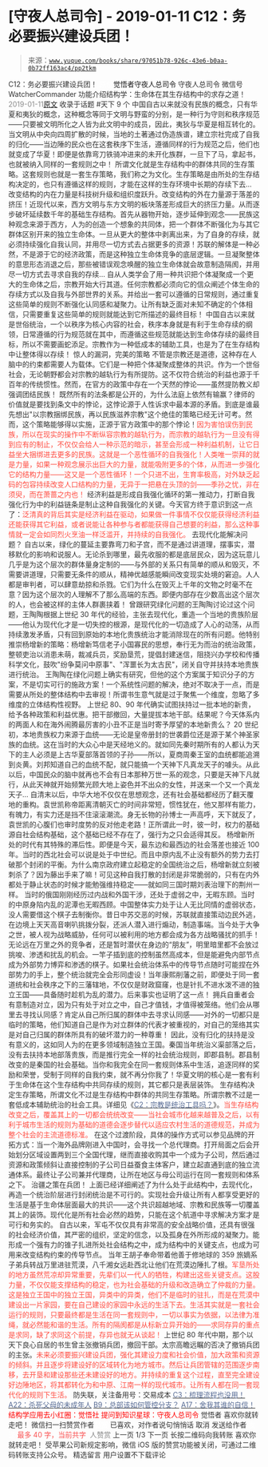 # [守夜人总司令] - 2019-01-11 C12：务必要振兴建设兵团！

> 来源：[`www.yuque.com/books/share/97051b78-926c-43e6-b0aa-0b72ff163ac4/pp2tkm`](https://www.yuque.com/books/share/97051b78-926c-43e6-b0aa-0b72ff163ac4/pp2tkm)

<ne-p id="520f42f3293818f927861ebbd5b15da4_p_0" data-lake-id="520f42f3293818f927861ebbd5b15da4_p_0"><ne-text id="uc0d8cec0" style="color: rgb(51, 51, 51);">C12：务必要振兴建设兵团！</ne-text></ne-p> <ne-p id="2efaa2f21b59b9751a1bbab053b5fa4f" data-lake-id="2efaa2f21b59b9751a1bbab053b5fa4f"><ne-text id="u578ca6ae" ne-fontsize="12" style="color: rgb(255, 255, 255);">原创</ne-text><ne-text id="u02c5fb02" ne-fontsize="14">觉悟者</ne-text><ne-text id="u557ad2f7" ne-fontsize="14">守夜人总司令</ne-text></ne-p> <ne-p id="68d77ba245b4b9eb260809aa39d8fa81" data-lake-id="68d77ba245b4b9eb260809aa39d8fa81"><ne-text id="u53589a3a" ne-fontsize="14" ne-bold="true" style="color: rgb(51, 51, 51);">守夜人总司令</ne-text></ne-p> <ne-p id="b3551f6135bc49f92cdb9d6ed19c814b" data-lake-id="b3551f6135bc49f92cdb9d6ed19c814b"><ne-text id="uab32a37e" ne-fontsize="14" style="color: rgb(51, 51, 51);">微信号</ne-text><ne-text id="u10160652" ne-fontsize="14" style="color: rgb(51, 51, 51);">WatcherCommander</ne-text></ne-p> <ne-p id="db9cc3b9d102324687bdf3aa4d792fa7" data-lake-id="db9cc3b9d102324687bdf3aa4d792fa7"><ne-text id="ud028ddc8" ne-fontsize="14" style="color: rgb(51, 51, 51);">功能介绍</ne-text><ne-text id="udd333b09" ne-fontsize="14" style="color: rgb(51, 51, 51);">结构学：生命体在其生存结构中的求存之道！</ne-text></ne-p> <ne-p id="a616297d756b8933ac6bf8b8aa50343b" data-lake-id="a616297d756b8933ac6bf8b8aa50343b"><ne-text id="u794443c7" style="color: rgb(140, 140, 140);">2019-01-11</ne-text>[<ne-text id="u8dec0092" ne-fontsize="14">原文</ne-text>](https://mp.weixin.qq.com/s?__biz=MzAxNDk1NjI2Mw==&mid=2247484193&idx=1&sn=88c86597191d0c97a411f9ea6f7b7c5d&chksm=9b8a20a9acfda9bfae819e8e42531fe6d523dd244ef0fc0c0787ab812540108c181f7ec2ffa9&scene=27#wechat_redirect&cpage=425)</ne-p> <ne-p id="df51ae83efefc710cef95630b0aa7cf9" data-lake-id="df51ae83efefc710cef95630b0aa7cf9"><ne-text id="ud925c7f2" style="color: rgb(51, 51, 51);">收录于话题</ne-text></ne-p> <ne-p id="78f2549d2dbe98ff6a5368dfd10f38bb" data-lake-id="78f2549d2dbe98ff6a5368dfd10f38bb"><ne-text id="u99391730" style="color: rgb(51, 51, 51);">#天下</ne-text></ne-p> <ne-p id="4d0bf9a62862a713bf5eac697c5c519c" data-lake-id="4d0bf9a62862a713bf5eac697c5c519c"><ne-text id="ubd485bd9" style="color: rgb(51, 51, 51);">9 个</ne-text></ne-p> <ne-p id="0f700cfe50f467c9ea32e02f051c3afe" data-lake-id="0f700cfe50f467c9ea32e02f051c3afe"><ne-text id="u604d525c" style="color: rgb(51, 51, 51);">中国自古以来就没有民族的概念，只有华夏和夷狄的概念，这种概念等同于文明与野蛮的分别，是一种行为守则和秩序规范——只要被文明所化之人皆为此文明中的成员，因此，夷狄与华夏是相互转化的。当文明从中央向四周扩散的时候，当地的土著通过伪造族谱，建立宗社完成了自我的归化——当边陲的民众也在这套秩序下生活，遵循同样的行为规范之后，他们也就变成了华夏！即便是依靠弯刀铁骑冲进来的未开化族群，一旦下了马，拿起书，也就被纳入同样的一套规则之中！</ne-text></ne-p> <ne-p id="239654698536c3976973a0225517f18d" data-lake-id="239654698536c3976973a0225517f18d"><ne-text id="u550cb7b8" style="color: rgb(51, 51, 51);">所谓文化就是生存结构中的群体共同的生存策略。这套规则也就是一套生存策略，我们称之为文化。生存策略是由所处的生存结构决定的，也只有遵循这样的规则，才能在这样的生存环境中长期的存续下去…</ne-text></ne-p> <ne-p id="a253785066d2ba366d9e18e3f782cf71" data-lake-id="a253785066d2ba366d9e18e3f782cf71"><ne-text id="uec84560e" style="color: rgb(51, 51, 51);">改变结构的内在力量是科技树升级和组织度跃升。改变结构的外在力量源于落差的挤压！近现代以来，西方文明与东方文明的板块落差形成巨大的挤压力量。从而逐步破坏延续数千年的基础生存结构。首先从器物开始，逐步延伸到观念——民族这种观念来源于西方，人为的创造一个想象的共同体，把一个群体不断强化为与其它群体区别开来的独立生命体。一旦从更大的整体中剥离出来，为了自身的存续，就必须持续强化自我认同，并用尽一切方式去占据更多的资源！苏联的解体是一种必然，不是源于它的经济政策，而是这种独立生命体竞争的底层逻辑。一旦凝聚整体的意思形态消退之后，那些被错误观念唤醒的独立生命体就会故意制造隔阂，并用尽一切方式去寻求自我的存续…</ne-text></ne-p> <ne-p id="95e8f70f73dc7834af155d998f56a738" data-lake-id="95e8f70f73dc7834af155d998f56a738"><ne-text id="u71f97deb" style="color: rgb(51, 51, 51);">自从人类学会了用一种共识把个体凝聚成一个更大的生命体之后，宗教开始大行其道。任何宗教都必须向它的信众阐述个体生命的存续方式以及自我与外部世界的关系。并给出一套可以遵循的日常规则，通过重复这些简单的规则不断强化认同感和凝聚力。让所有缺乏面对未知不确定的个体相信，只需要重复这些简单的规则就能达到它所描述的最终目标！</ne-text></ne-p> <ne-p id="1527a57fbff435cae599f45bc211ca98" data-lake-id="1527a57fbff435cae599f45bc211ca98"><ne-text id="ub432dc55" style="color: rgb(51, 51, 51);">中国自古以来就是世俗统治，一个以秩序为核心内容的社会，秩序本身就是有利于生命存续的纲领，日常遵循的行为规范就在其中，而遵循这些规范就能达到生命体存续的最终目标，所以不需要画蛇添足。宗教作为一种低成本的辅助工具，也是为了在生存结构中让整体得以存续！</ne-text></ne-p> <ne-p id="39f3fcc66616fa870f0e7ec6cb93609f" data-lake-id="39f3fcc66616fa870f0e7ec6cb93609f"><ne-text id="u3beacc61" ne-bold="true" style="color: rgb(51, 51, 51);">惊人的漏洞，完美的策略</ne-text></ne-p> <ne-p id="37dfb96f5f6cf7c31ab332afdb9baf9e" data-lake-id="37dfb96f5f6cf7c31ab332afdb9baf9e"><ne-text id="u7ebe63f2" style="color: rgb(51, 51, 51);">不管是宗教还是道德，这种存在人脑中的约束都需要人为载体。它们是一种把个体凝聚成整体的共识。作为一个世俗社会，无论朝野都会对宗教的越轨行为有所提防。这不仅符合统治的利益也源于千百年的传统惯性。然而，在官方的政策中存在一个天然的悖论——虽然提防教义却强调团结民族！</ne-text></ne-p> <ne-p id="3f1316e1f59d2e96711a6c043ee72746" data-lake-id="3f1316e1f59d2e96711a6c043ee72746"><ne-text id="u36f1361c" style="color: rgb(51, 51, 51);">既然所有的法条都是公开的，为什么法庭上依然有输赢？律师的价值就是要找到条文中的悖论，这悖论源于人性诉求中最本源的矛盾。到底是谁最先想出"</ne-text><ne-text id="ub6e14056" ne-bold="true" style="color: rgb(51, 51, 51);">以宗教捆绑民族，再以民族滋养宗教</ne-text><ne-text id="uf94c981b" style="color: rgb(51, 51, 51);">"这个绝佳的策略已经无计可考。然而，这个策略能够得以实施，正源于官方政策中的那个悖论！</ne-text><ne-text id="u99165555" style="color: rgb(255, 76, 65);">因为害怕误伤到民族，所以在现实的操作中不断纵容宗教的越轨行为，而宗教的越轨行为一旦没有得到应有的制止，不仅仅会给人一种示范的暗示，甚至会形成一种利益机制，让它日益坐大捆绑进去更多的民族。这就是一个恶性循环的自我强化！人类唯一崇拜的就是力量，如果一种观念展示出巨大的力量，就能吸附更多的个体，从而进一步强化它的结构力量——这又是一个恶性循环！一个只进不出，生育率极高，对外缺乏起码的包容持续改变人口结构的力量，无异于一把悬在头顶的剑——季孙之忧，非在须臾，而在萧蔷之内也！</ne-text></ne-p> <ne-p id="b49d39172a824146e2bc58681c925dd4" data-lake-id="b49d39172a824146e2bc58681c925dd4"><ne-text id="u1859227f" ne-bold="true" style="color: rgb(51, 51, 51);">经济利益是形成自我强化循环的第一推动力，打断自我强化行为中的利益链条是制止这种自我强化的关键。</ne-text><ne-text id="uf8d6f272" style="color: rgb(51, 51, 51);">今天官方终于意识到这一点了：</ne-text><ne-text id="uae03a4db" style="color: rgb(255, 76, 65);">泛清真的背后其实是经济利益在驱动，如果做一件事情不仅仅能获得经济利益还能获得其它利益，或者说能让各种参与者都能获得自己想要的利益，那么这种事情就一定会如同烈火烹油一样泛滥开，并持续的自我强化。</ne-text></ne-p> <ne-p id="62b4aab743b5921880aeb82196adb645" data-lake-id="62b4aab743b5921880aeb82196adb645"><ne-text id="udb8ed419" ne-bold="true" style="color: rgb(51, 51, 51);">去现代化能解决问题？</ne-text></ne-p> <ne-p id="a0674fc3df4ed179b6f0f8402072b896" data-lake-id="a0674fc3df4ed179b6f0f8402072b896"><ne-text id="u71f86ca0" style="color: rgb(51, 51, 51);">自古以来，绿化的蔓延主要靠弯刀和子宫，而不是通过讲道理，摆事实，潜移默化的影响和说服人。无论杀到哪里，最先收服的都是底层民众，因为这玩意儿几乎是为这个层次的群体量身定制的——与外部的关系只有简单的顺从和毁灭，不需要讲道理，只需要无条件的顺从，精神优越感能瞬间改变现实处境的窘迫。人人都是审判者，可以肆意劫掠和杀戮。它们为什么在毁灭上千年的文物之时毫不在意？因为这个层次的人理解不了那么高端的东西。即便内部存在少数高出这个层次的人，也会被这样的主体人群裹挟着！</ne-text></ne-p> <ne-p id="3a7e1372530fa3a4073665366d47745f" data-lake-id="3a7e1372530fa3a4073665366d47745f"><ne-text id="u9fcaf683" style="color: rgb(51, 51, 51);">曾跟研究绿化问题的王陶陶讨论过这个问题，王陶陶根据上世纪 30 年代的经验，主张去现代化，重造一个当地的贵族阶层——他认为现代化才是一切失控的根源，是现代化的一切造成了人心的动荡，从而持续激发矛盾，只有回到原始的本地化贵族统治才能消除现在的所有问题。他特别推崇杨增新的策略：杨增新笃信老子小国寡民的思想，奉行无为而治的统治政策，整顿吏治以消患未萌，裁减兵员，奖励垦荒，提倡封建迷信，阻挠兴办学校和传播科学文化，鼓吹"纷争莫问中原事"、"浑噩长为太古民"，闭关自守并扶持本地贵族进行统治。</ne-text></ne-p> <ne-p id="d9f860bae58d261b71e1005072a6ec12" data-lake-id="d9f860bae58d261b71e1005072a6ec12"><ne-text id="uf178050d" style="color: rgb(51, 51, 51);">王陶陶在绿化问题上确实有研究，但他的这个方案属于知识分子的方案，不是切实可行的施政方案！一个系统性问题的解决，绝对不取决于一点，而是需要从所处的整体结构中去审视！所谓书生意气就是过于聚焦一个维度，忽略了多维度的立体结构性视野。</ne-text></ne-p> <ne-p id="68c8bc0dcfe7c21c6aff08b9a1a927b6" data-lake-id="68c8bc0dcfe7c21c6aff08b9a1a927b6"><ne-text id="ua4efbb0f" style="color: rgb(51, 51, 51);">上世纪 80、90 年代确实试图扶持过一批本地的新贵，给予各种政策和利益优惠。把干部撤回，大量提拔本地干部。结果呢？今天体系内的两面人和在海外闹腾最厉害的小丑不正是当时寄予厚望的本地新贵么？</ne-text></ne-p> <ne-p id="30fa230f47e5ba8e67de88972be0a2d7" data-lake-id="30fa230f47e5ba8e67de88972be0a2d7"><ne-text id="uba0ef2ef" style="color: rgb(51, 51, 51);">20 世纪初，本地贵族权力来源于血统——无论是皇帝册封的世袭爵位还是源于某个神圣家族的血统。这在当时的大众心中是天经地义的。就如同先秦时期所有的人都认为天下的主人必须是上古华夏部落首领的子孙——所以，夏商周秦王室的血统都能追溯到炎黄。刘邦知道自己的血统不配，就只能搞一个天神下凡真龙天子的噱头。从此以后，中国民众的脑中就再也不会有日本那种万世一系的观念，只要是天神下凡就行，从此天神就开始频繁光顾大地上姿色并不出众的女性，并送来一个又一个真龙天子…</ne-text></ne-p> <ne-p id="50f0d05bbb8575f1a3cda8c630e3ef7b" data-lake-id="50f0d05bbb8575f1a3cda8c630e3ef7b"><ne-text id="u2c711e21" style="color: rgb(51, 51, 51);">自清末以后，中华大地不仅仅在思想观念，还有社会基础都经历了翻天覆地的重构。袁世凯称帝距离清朝灭亡的时间非常短，惯性犹在，他又那样有能力，有魄力，有实力还是挡不住滚滚潮流。身无长物的孙博士一声高呼，天下就反了，袁世凯的心腹们也审时度势的反对他走老路！正所谓此一时，彼一时，权力的基础源自社会结构基础，这个基础已经不存在了，强行为之只会适得其反。</ne-text></ne-p> <ne-p id="db8eaff088836d1bd2e3c9d013d7c187" data-lake-id="db8eaff088836d1bd2e3c9d013d7c187"><ne-text id="ufd6ee1f4" style="color: rgb(51, 51, 51);">杨增新所处的时代有其特殊的滞后性。即便是今天，最东边和最西边的社会落差也接近 100 年。当时的西北社会可以说是处于中世纪。而且中原内乱不止没有额外的势力去打破那个封闭的平衡。为什么南京政府建立起稳定的全国统治之后，杨增新就立刻被刺杀了？因为藤出手来了嘛！</ne-text><ne-text id="udd5eaf6c" ne-bold="true" style="color: rgb(51, 51, 51);">可见这种自我打散的封闭是非常脆弱的，只有在内外都处于静止状态的时候才能勉强维持稳定——就如同三国时期刘表治理下的荆州一样。</ne-text></ne-p> <ne-p id="c737a3566e43b7c5559a0cf4bd58964b" data-lake-id="c737a3566e43b7c5559a0cf4bd58964b"><ne-text id="u2bcf84b4" style="color: rgb(51, 51, 51);">当时的俄国刚刚经历过内战和外国干涉，还处于虚弱之中，无暇东顾。当时的中原身陷内乱的泥潭也无暇西顾。中国整体实力处于让人无比同情的虚弱状态，没人需要借这个棋子去制衡你。昔日中苏交恶的时候，苏联就直接策动边民外逃，在边境上天天高音喇叭挑拨分裂，还派人潜入进行煽动，制造事端。当今处于大争之世，被人视为战略威胁，任何可以被利用的地方都会成为各方战略骚扰的抓手！无论远在万里之外的竞争者，还是暂时潜伏在身边的“朋友”，明里暗里都不会放过挑唆、渗透和扰乱的机会。一竿子插到底的控制虽然高成本，但是能避免内部节点成为外部势力博弈和渗透的棋子。</ne-text><ne-text id="u3ecfb190" ne-bold="true" style="color: rgb(51, 51, 51);">如果社会统治体系中的传导节点随时可能捏在外部势力的手上，整个统治就完全会形同虚设！</ne-text><ne-text id="u6d68f896" style="color: rgb(51, 51, 51);">当年康熙削藩之前，即便处于同一套道统和社会秩序之下的三藩辖地，不仅仅是财政窟窿，也是针扎不进水泼不进的独立王国——具备随时趁机为乱的潜力。后来事实也证明了这一点！</ne-text></ne-p> <ne-p id="9a1a896e1a057d763e3b24883c6b26a5" data-lake-id="9a1a896e1a057d763e3b24883c6b26a5"><ne-text id="u06137ba6" ne-bold="true" style="color: rgb(51, 51, 51);">拥兵自重者会有意制造对立，因为只有处于对立之中，自己才值钱，才值得被笼络。他们会从哪里去寻找认同感？肯定从自己所归属的群体中去寻求认同感——对外的一切都只是临时的策略，他们知道自己是作为对立群体的代表才被重视的，对自己的笼络其实是对自己归属的群体所具有的破坏潜力的一种尊重！</ne-text></ne-p> <ne-p id="9aa1f03e308cc04442d64510563ce72f" data-lake-id="9aa1f03e308cc04442d64510563ce72f"><ne-text id="u3c945670" style="color: rgb(51, 51, 51);">因此，没有归化的扶持是没有意义的，这如同人为的在更多领域制造独立王国。秦国当年统治义渠部落之后，没有去扶持本地部落贵族，而是推行完全一样的社会统治规则，即郡县制。郡县制改变的是秦国的社会基础。当你和我完全在同一套规则体系中生活，追逐同样的奖励和荣誉，受制于同样的自我约束，就不再分你我了！</ne-text><ne-text id="u679bd81a" ne-bold="true" style="color: rgb(51, 51, 51);">华夏文明的核心是一套有利于生命体在这个生存结构中共同存续的规则，其它都只是表层装饰。</ne-text></ne-p> <ne-p id="3f1e60b12a0be6cd1a0d4eb6a08c03ba" data-lake-id="3f1e60b12a0be6cd1a0d4eb6a08c03ba"><ne-text id="ubaa2b8c4" style="color: rgb(51, 51, 51);">生存结构决定生存策略，所谓文化不过是生存结构中群体的共同生存策略。所谓宗教不过是一套低成本辅助统治的社会工具。详细见《</ne-text>[<ne-text id="u76630b32" style="color: rgb(87, 107, 149);">C2：宗教是统治工具吗？</ne-text>](http://mp.weixin.qq.com/s?__biz=MzAxNDk1NjI2Mw==&mid=2247483901&idx=1&sn=f5d9f8c7bd84370c79adae921351e813&chksm=9b8a2275acfdab63fde093d76ff82e01d0e2fd43ea675f77fd17fd51a15873d4d10499f5338d&scene=21#wechat_redirect)<ne-text id="u9846e206" style="color: rgb(51, 51, 51);">》。</ne-text><ne-text id="u3c680b0d" style="color: rgb(255, 76, 65);">当生存结构改变之后，覆盖其上的一切都会统统改变——当社会城市化越来越普及之后，以有利于城市生活的规则为基础的道德会逐步替代以适应农村生活的道德规范，并成为整个社会的主流道德标准。</ne-text></ne-p> <ne-p id="a83c3cd78885ba5620fc75fc5b490715" data-lake-id="a83c3cd78885ba5620fc75fc5b490715"><ne-text id="u7ea979ed" style="color: rgb(51, 51, 51);">在这个过渡阶段，具体的操作方式可以参见品牌的开拓方式：当一个海外品牌刚进入中国时，会寻找一个总代理商。打开局面之后会开始划分区域设置两到三个全国代理，继而直接收购其中一个成为子公司，然后通过资源和政策倾斜让直接控制的子公司日益蚕食主体客户，建立起直通到底的独立流通体系。最终让子公司兼并代理商，让所在地区与母公司运行在同一套规则和体系之下。</ne-text></ne-p> <ne-p id="66819dcd3c303087a8a0c40588bc9761" data-lake-id="66819dcd3c303087a8a0c40588bc9761"><ne-text id="u9ed0618d" ne-bold="true" style="color: rgb(51, 51, 51);">治疆之策在兵团！</ne-text></ne-p> <ne-p id="bc45a4f3297481b2c06d34180dc6b306" data-lake-id="bc45a4f3297481b2c06d34180dc6b306"><ne-text id="uc38f1f94" style="color: rgb(51, 51, 51);">上面已经详细阐述了为什么处于此结构中，去现代化，再造一个统治阶层进行封闭统治是不可行的。</ne-text><ne-text id="u1a020947" ne-bold="true" style="color: rgb(51, 51, 51);">实现社会升级让所有人都享受更好的生活是基于生命体层面最大的共识——这个共识超越地域、宗教和民族等一切覆盖其上的装饰。</ne-text><ne-text id="u32f05b1f" style="color: rgb(51, 51, 51);">现代化是所有社会必然的趋势，只能在这个航道中寻求解决方案才是可行和务实的。</ne-text></ne-p> <ne-p id="19ba5f2a5566ee6546e2e82dbaa3fab3" data-lake-id="19ba5f2a5566ee6546e2e82dbaa3fab3"><ne-text id="u92ef2340" style="color: rgb(51, 51, 51);">自古以来，军屯不仅仅具有非常高的安全战略价值，还具有很强的社会经济价值，其严密的组织，坚定的信念，以及孤身在外所形成的凝聚力。能形成一个强有力的锥子扎进所处社会结构之中，成为结构中的关键支点，也成为可用来改变结构约束的传导节点。</ne-text></ne-p> <ne-p id="d565032ff39d3f627af6a570b1dfd69b" data-lake-id="d565032ff39d3f627af6a570b1dfd69b"><ne-text id="u461bc750" style="color: rgb(51, 51, 51);">当年王胡子奉命带着他善于修地球的 359 旅嫡系子弟兵转战万里进驻荒漠，八千湘女远赴西北让他们在荒漠边陲扎了根。</ne-text><ne-text id="u467ab165" style="color: rgb(255, 76, 65);">军垦所处的地方虽然荒凉却异常重要，先辈们以一代人的牺牲，构建出这些关键支点。这股力量，不仅仅能支撑结构的稳定，也为社会基础的升级和改造确立了仲裁的力量。这是独立王国中的独立王国，异类中的异类，他们不是临时的驻扎，而是在荒漠中建设出一片家园，要在自己建设的家园中永远的生活下去。</ne-text><ne-text id="u53e4f797" ne-bold="true" style="color: rgb(255, 76, 65);">生活其实就是一套社会运行的规则，只要最终都是生活在同一套规则中，一切以事实为依据，以法律为准绳，就必然能和谐的生活。所有的隔阂都是从标新立异开始的——求同存异的重点是求同，缺了求同这个前提，存异也就无从谈起！</ne-text></ne-p> <ne-p id="5d17d91aa7241fd6fec36e568e9c09a2" data-lake-id="5d17d91aa7241fd6fec36e568e9c09a2"><ne-text id="u686ce202" style="color: rgb(51, 51, 51);">上世纪 80 年代中期，那个以天下良心自居的书生曾主张撤销兵团，撤回干部。太宗高瞻远瞩的否决了撤销兵团的主张。</ne-text><ne-text id="u5a9bf2ed" style="color: rgb(255, 76, 65);">未来必须要振兴建设兵团，强化其建设力度和社会价值，加大政策和资源的倾斜。并且逐步将建设好的区域转化为地方城市。然后让兵团管辖的范围逐步南移，去开垦和建设那些还未建设好的地方。并持续的重复这个过程，直至完全建设好边陲地区，将其都转化为和中原、江南一样的现代城市。让所有人都在同一套现代化的规则下生活。</ne-text></ne-p> <ne-p id="51662883616b3a51b85451163d812cb2" data-lake-id="51662883616b3a51b85451163d812cb2"><ne-text id="uc3a246c4" ne-fontsize="13" ne-bold="true" style="color: rgb(51, 51, 51);">防失联，关注备用号：交易成本</ne-text></ne-p> <ne-p id="19b00212aa0599a6a95f18072d95ed11" data-lake-id="19b00212aa0599a6a95f18072d95ed11">[<ne-text id="udf577be4" ne-fontsize="13" style="color: rgb(87, 107, 149);">C3：梳理流程也没用！</ne-text>](http://mp.weixin.qq.com/s?__biz=MzAxNDk1NjI2Mw==&mid=2247483989&idx=1&sn=ee70dacfd980f041379d91ae947ece44&chksm=9b8a21ddacfda8cb28bf62d6f53531e8a8ebce2de96396e50ec7e7e144fffe502ec6faee3415&scene=21#wechat_redirect)</ne-p> <ne-p id="d63d5a40def068e23d1a171dfc217b2d" data-lake-id="d63d5a40def068e23d1a171dfc217b2d">[<ne-text id="u99e38694" ne-fontsize="13" style="color: rgb(87, 107, 149);">A22：杀死父母的未成年人</ne-text>](http://mp.weixin.qq.com/s?__biz=MzAxNDk1NjI2Mw==&mid=2247484173&idx=1&sn=723b2adc7ab96267fcabd3cf2d8d8dd8&chksm=9b8a2085acfda993f54d4b8e8d72b1937630c0b3445f94b2c4d61d2fd7bcd6d9ca3e5c0cbdf3&scene=21#wechat_redirect)</ne-p> <ne-p id="ae47c466957958e12164f6a69db03bfd" data-lake-id="ae47c466957958e12164f6a69db03bfd">[<ne-text id="u9c319a7a" ne-fontsize="13" style="color: rgb(87, 107, 149);">B9：总部该如何管控分支？</ne-text>](http://mp.weixin.qq.com/s?__biz=MzAxNDk1NjI2Mw==&mid=2247484145&idx=1&sn=41c6886b25339836dfde91b10a40fc77&chksm=9b8a2179acfda86f79a66c7e938f8422d5d3d2de33d3ba41431663493fc11020da7e7d964ff7&scene=21#wechat_redirect)</ne-p> <ne-p id="e3739f4d5faeb4436550baaa38c2d58f" data-lake-id="e3739f4d5faeb4436550baaa38c2d58f">[<ne-text id="ub357811b" ne-fontsize="13" style="color: rgb(87, 107, 149);">A17：舍我其谁的自信！</ne-text>](http://mp.weixin.qq.com/s?__biz=MzAxNDk1NjI2Mw==&mid=2247484132&idx=1&sn=1d4957eddc9bda2478a275b8c1f01e06&chksm=9b8a216cacfda87ab6c552c660aa134dc4d041512a1b3eb4eb8b9308b628f6e523488b1696f7&scene=21#wechat_redirect)</ne-p> <ne-p id="15d6fce3860abfb6dde45d425888908b" data-lake-id="15d6fce3860abfb6dde45d425888908b" ne-alignment="center"><ne-text id="u9d099ecd" ne-bold="true" style="color: rgb(255, 0, 0);">结构学应用去小红圈：觉悟社</ne-text></ne-p> <ne-p id="40f3a995ce8d37bc672485bd88ffdaab" data-lake-id="40f3a995ce8d37bc672485bd88ffdaab" ne-alignment="center"><ne-text id="ue743bdf1" ne-bold="true" style="color: rgb(255, 0, 0);">提问到知识星球：守夜人总司令</ne-text></ne-p>  <ne-p id="e2e04d040e961995cb362867334cdf79" data-lake-id="e2e04d040e961995cb362867334cdf79" ne-alignment="center"><ne-card data-card-name="image" data-card-type="inline" id="kPsHQ" data-event-boundary="card" style="color: rgb(51, 51, 51);"><ne-p id="59a7b1e481a9ffbf92fa014b022ff347" data-lake-id="59a7b1e481a9ffbf92fa014b022ff347"><ne-text id="u8b98dd94" style="color: rgb(51, 51, 51);">觉悟者</ne-text></ne-p> <ne-p id="2d98003bfd57f448de724368c5520e42" data-lake-id="2d98003bfd57f448de724368c5520e42"><ne-text id="ueee28ba5" style="color: rgb(51, 51, 51);">喜欢你就转走吧！</ne-text></ne-p> <ne-p id="71a95b4ed1962b3ff43e5d6d1b1f8e77" data-lake-id="71a95b4ed1962b3ff43e5d6d1b1f8e77"><ne-text id="u44713fbb" ne-bold="true" style="color: rgb(51, 51, 51);">微信扫一扫赞赏作者</ne-text><ne-text id="u14296621" ne-bold="true" style="color: rgb(255, 255, 255);">赞赏</ne-text></ne-p> <ne-p id="25bca91550307b0f47c5f221b5a1199f" data-lake-id="25bca91550307b0f47c5f221b5a1199f"><ne-text id="ubf24fcc3" style="color: rgb(51, 51, 51);">已喜欢，</ne-text><ne-text id="ud3483279">对作者说句悄悄话</ne-text></ne-p> <ne-p id="9bcbbd1547357781f38e9d2bac7c4645" data-lake-id="9bcbbd1547357781f38e9d2bac7c4645"><ne-text id="u0cfe664a" style="color: rgb(51, 51, 51);">取消</ne-text></ne-p> <ne-p id="aab7e6536ff38ff5ec44cfc8f4c0c18d" data-lake-id="aab7e6536ff38ff5ec44cfc8f4c0c18d"><ne-text id="uaa2df0aa" ne-fontsize="14" ne-bold="true" style="color: rgb(51, 51, 51);">发送给作者</ne-text></ne-p> <ne-p id="73e0ad42e10958ec8ae373123270e5b6" data-lake-id="73e0ad42e10958ec8ae373123270e5b6"><ne-text id="u4fc27fa2" ne-bold="true" style="color: rgb(255, 255, 255);">发送</ne-text></ne-p> <ne-p id="e0313e0e8e2abf829aafd2a9623de3e1" data-lake-id="e0313e0e8e2abf829aafd2a9623de3e1"><ne-text id="ue133774a" ne-fontsize="13" style="color: rgb(250, 81, 81);">最多 40 字，当前共字</ne-text></ne-p> <ne-p id="1ac3f47eee78684a26d2fbd40bda4dae" data-lake-id="1ac3f47eee78684a26d2fbd40bda4dae"><ne-text id="u04c28bbf" style="color: rgb(136, 136, 136);"> 人赞赏</ne-text></ne-p> <ne-p id="ed93d6e3c1bdd3ce5a0068cdb3a562f3" data-lake-id="ed93d6e3c1bdd3ce5a0068cdb3a562f3"><ne-text id="u52bf4a5f" style="color: rgb(51, 51, 51);">上一页</ne-text> <ne-text id="u26b4f9cf">1</ne-text><ne-text id="u828c62d1" style="color: rgb(51, 51, 51);">/3 下一页</ne-text></ne-p> <ne-p id="e83b50a83d0c91436fca440bee8072a7" data-lake-id="e83b50a83d0c91436fca440bee8072a7"><ne-text id="uceb59b39" style="color: rgb(51, 51, 51);">长按二维码向我转账</ne-text></ne-p> <ne-p id="509912e1b9d3777aff3b71bb8b90962d" data-lake-id="509912e1b9d3777aff3b71bb8b90962d"><ne-text id="u1a717561" style="color: rgb(51, 51, 51);">喜欢你就转走吧！</ne-text></ne-p> <ne-p id="7aee569ad8ce0388b8ce615c0b8dd3e6" data-lake-id="7aee569ad8ce0388b8ce615c0b8dd3e6"><ne-text id="u39346a34" style="color: rgb(51, 51, 51);">受苹果公司新规定影响，微信 iOS 版的赞赏功能被关闭，可通过二维码转账支持公众号。</ne-text></ne-p> <ne-h3 id="epk0d" data-lake-id="epk0d"><ne-heading-ext><ne-heading-anchor></ne-heading-anchor><ne-heading-fold></ne-heading-fold></ne-heading-ext><ne-heading-content><ne-text id="u5fd29c67" ne-fontsize="16" style="color: rgb(51, 51, 51);">精选留言</ne-text></ne-heading-content></ne-h3> <ne-p id="d8586c4ce687facb75e0d3a254ef58ba" data-lake-id="d8586c4ce687facb75e0d3a254ef58ba"><ne-text id="u7efc36de" style="color: rgb(51, 51, 51);">用户设置不下载评论</ne-text></ne-p></ne-card></ne-p>